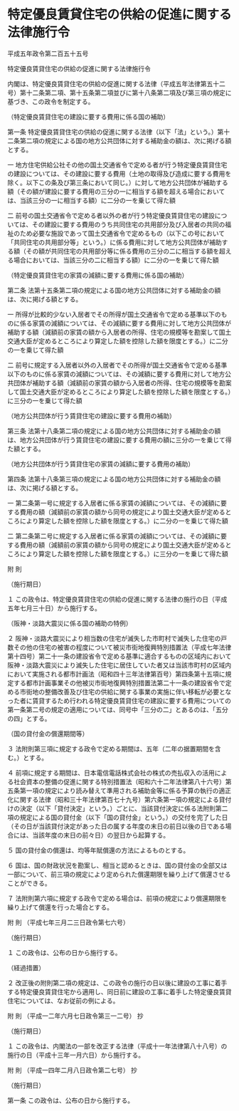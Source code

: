 # 特定優良賃貸住宅の供給の促進に関する法律施行令

平成五年政令第二百五十五号

特定優良賃貸住宅の供給の促進に関する法律施行令

内閣は、特定優良賃貸住宅の供給の促進に関する法律（平成五年法律第五十二号）第十二条第二項、第十五条第二項並びに第十八条第二項及び第三項の規定に基づき、この政令を制定する。

（特定優良賃貸住宅の建設に要する費用に係る国の補助）

第一条 特定優良賃貸住宅の供給の促進に関する法律（以下「法」という。）第十二条第二項の規定による国の地方公共団体に対する補助金の額は、次に掲げる額とする。

一 地方住宅供給公社その他の国土交通省令で定める者が行う特定優良賃貸住宅の建設については、その建設に要する費用（土地の取得及び造成に要する費用を除く。以下この条及び第三条において同じ。）に対して地方公共団体が補助する額（その額が建設に要する費用の三分の一に相当する額を超える場合においては、当該三分の一に相当する額）に二分の一を乗じて得た額

二 前号の国土交通省令で定める者以外の者が行う特定優良賃貸住宅の建設については、その建設に要する費用のうち共同住宅の共用部分及び入居者の共同の福祉のため必要な施設であって国土交通省令で定めるもの（以下この号において「共同住宅の共用部分等」という。）に係る費用に対して地方公共団体が補助する額（その額が共同住宅の共用部分等に係る費用の三分の二に相当する額を超える場合においては、当該三分の二に相当する額）に二分の一を乗じて得た額

（特定優良賃貸住宅の家賃の減額に要する費用に係る国の補助）

第二条 法第十五条第二項の規定による国の地方公共団体に対する補助金の額は、次に掲げる額とする。

一 所得が比較的少ない入居者でその所得が国土交通省令で定める基準以下のものに係る家賃の減額については、その減額に要する費用に対して地方公共団体が補助する額（減額前の家賃の額から入居者の所得、住宅の規模等を勘案して国土交通大臣が定めるところにより算定した額を控除した額を限度とする。）に二分の一を乗じて得た額

二 前号に規定する入居者以外の入居者でその所得が国土交通省令で定める基準以下のものに係る家賃の減額については、その減額に要する費用に対して地方公共団体が補助する額（減額前の家賃の額から入居者の所得、住宅の規模等を勘案して国土交通大臣が定めるところにより算定した額を控除した額を限度とする。）に三分の一を乗じて得た額

（地方公共団体が行う賃貸住宅の建設に要する費用の補助）

第三条 法第十八条第二項の規定による国の地方公共団体に対する補助金の額は、地方公共団体が行う賃貸住宅の建設に要する費用の額に三分の一を乗じて得た額とする。

（地方公共団体が行う賃貸住宅の家賃の減額に要する費用の補助）

第四条 法第十八条第三項の規定による国の地方公共団体に対する補助金の額は、次に掲げる額とする。

一 第二条第一号に規定する入居者に係る家賃の減額については、その減額に要する費用の額（減額前の家賃の額から同号の規定により国土交通大臣が定めるところにより算定した額を控除した額を限度とする。）に二分の一を乗じて得た額

二 第二条第二号に規定する入居者に係る家賃の減額については、その減額に要する費用の額（減額前の家賃の額から同号の規定により国土交通大臣が定めるところにより算定した額を控除した額を限度とする。）に三分の一を乗じて得た額

附 則

（施行期日）

１ この政令は、特定優良賃貸住宅の供給の促進に関する法律の施行の日（平成五年七月三十日）から施行する。

（阪神・淡路大震災に係る国の補助の特例）

２ 阪神・淡路大震災により相当数の住宅が滅失した市町村で滅失した住宅の戸数その他の住宅の被害の程度について被災市街地復興特別措置法（平成七年法律第十四号）第二十一条の建設省令で定める基準に適合するものの区域内において阪神・淡路大震災により滅失した住宅に居住していた者又は当該市町村の区域内において実施される都市計画法（昭和四十三年法律第百号）第四条第十五項に規定する都市計画事業その他被災市街地復興特別措置法第二十一条の建設省令で定める市街地の整備改善及び住宅の供給に関する事業の実施に伴い移転が必要となった者に賃貸するため行われる特定優良賃貸住宅の建設に要する費用についての第一条第二号の規定の適用については、同号中「三分の二」とあるのは、「五分の四」とする。

（国の貸付金の償還期間等）

３ 法附則第三項に規定する政令で定める期間は、五年（二年の据置期間を含む。）とする。

４ 前項に規定する期間は、日本電信電話株式会社の株式の売払収入の活用による社会資本の整備の促進に関する特別措置法（昭和六十二年法律第八十六号）第五条第一項の規定により読み替えて準用される補助金等に係る予算の執行の適正化に関する法律（昭和三十年法律第百七十九号）第六条第一項の規定による貸付けの決定（以下「貸付決定」という。）ごとに、当該貸付決定に係る法附則第二項の規定による国の貸付金（以下「国の貸付金」という。）の交付を完了した日（その日が当該貸付決定があった日の属する年度の末日の前日以後の日である場合には、当該年度の末日の前々日）の翌日から起算する。

５ 国の貸付金の償還は、均等年賦償還の方法によるものとする。

６ 国は、国の財政状況を勘案し、相当と認めるときは、国の貸付金の全部又は一部について、前三項の規定により定められた償還期限を繰り上げて償還させることができる。

７ 法附則第六項に規定する政令で定める場合は、前項の規定により償還期限を繰り上げて償還を行った場合とする。

附 則 （平成七年三月二三日政令第七六号）

（施行期日）

１ この政令は、公布の日から施行する。

（経過措置）

２ 改正後の附則第二項の規定は、この政令の施行の日以後に建設の工事に着手する特定優良賃貸住宅から適用し、同日前に建設の工事に着手した特定優良賃貸住宅については、なお従前の例による。

附 則 （平成一二年六月七日政令第三一二号） 抄

（施行期日）

１ この政令は、内閣法の一部を改正する法律（平成十一年法律第八十八号）の施行の日（平成十三年一月六日）から施行する。

附 則 （平成一四年二月八日政令第二七号） 抄

（施行期日）

第一条 この政令は、公布の日から施行する。
